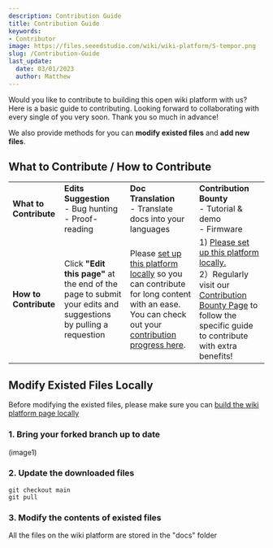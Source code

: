 ```yaml
---
description: Contribution Guide
title: Contribution Guide
keywords:
- Contributor
image: https://files.seeedstudio.com/wiki/wiki-platform/S-tempor.png
slug: /Contribution-Guide
last_update:
  date: 03/01/2023
  author: Matthew
---
```


Would you like to contribute to building this open wiki platform with us? Here is a basic guide to contributing. Looking forward to collaborating with every single of you very soon. Thank you so much in advance!

We also provide methods for you can **modify existed files** and **add new files**.

## What to Contribute / How to Contribute

<table align="center">
  <tbody>
    <tr>
    <td>
    <strong>What to Contribute</strong>
    </td>
    <td>
    <strong>Edits Suggestion</strong><br/>- Bug hunting<br/>- Proof-reading
    </td>
    <td><strong>Doc Translation</strong><br/>- Translate docs into your languages</td>
    <td>
    <strong>Contribution Bounty</strong><br/>- Tutorial & demo<br/>- Firmware
    </td>
    </tr>
    <tr>
    <td>
    <strong>How to Contribute</strong>
    </td>
    <td>
    Click <strong>"Edit this page"</strong> at the end of the page to submit your edits and suggestions by pulling a requestion</td>
    <td>Please <a href="https://github.com/Seeed-Studio/wiki-documents/blob/docusaurus-version/HOW_TO.md" target="_blank"><span>set up this platform locally</span></a> so you can contribute for long content with an ease. You can check out your <a href="https://github.com/Seeed-Studio/wiki-documents/projects?query=is%3Aopen" target="_blank"><span>contribution progress here</span></a>.
    </td>
    <td>1) <a href="https://github.com/Seeed-Studio/wiki-documents/blob/docusaurus-version/HOW_TO.md" target="_blank"><span>Please set up this platform locally.</span></a>  <br/>2）Regularly visit our <a href="https://github.com/Seeed-Studio/wiki-documents/blob/docusaurus-version/TASK.md" target="_blank"><span>Contribution Bounty Page</span></a> to follow the specific guide to contribute with extra benefits!</td>
    </tr>
  </tbody></table>

## Modify Existed Files Locally

Before modifying the existed files, please make sure you can [build the wiki platform page locally](/Deploy_Page_Locally)

### 1. Bring your forked branch up to date

(image1)

### 2. Update the downloaded files

```
git checkout main
git pull
```

### 3. Modify the contents of existed files

All the files on the wiki platform are stored in the "docs" folder